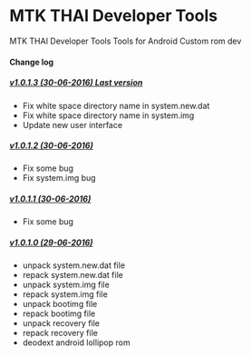 # MTK THAI Developer Tools
MTK THAI Developer Tools Tools for Android Custom rom dev
 
<h4>Change log</h4>

<h5><a href="https://www.androidfilehost.com/?fid=24591023225177339">v1.0.1.3 (30-06-2016) Last version </a></h5> 
<ul style="list-style-type:disc">
<li>Fix white space directory name in system.new.dat </li>
<li>Fix white space directory name in system.img </li>
<li>Update new user interface </li>
</ul>

<h5><a href="https://www.androidfilehost.com/?fid=24591023225177314">v1.0.1.2 (30-06-2016) </a></h5> 
<ul style="list-style-type:disc">
<li>Fix some bug </li>
<li>Fix system.img bug </li>
</ul>

<h5><a href="https://www.androidfilehost.com/?fid=24591023225177313">v1.0.1.1 (30-06-2016) </a></h5>
<ul style="list-style-type:disc">
<li>Fix some bug</li>
</ul>

<h5><a href="https://www.androidfilehost.com/?fid=24591023225177291">v1.0.1.0 (29-06-2016) </a></h5>
<ul style="list-style-type:disc">
<li>unpack system.new.dat file</li>
<li>repack system.new.dat file </li>
<li>unpack system.img file </li>
<li>repack system.img file </li>
<li>unpack bootimg file </li>
<li>repack bootimg file </li>
<li>unpack recovery file </li>
<li>repack recovery file </li>
<li>deodext android lollipop rom</li>
</ul>
 


